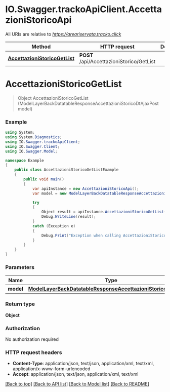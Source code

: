 # IO.Swagger.trackoApiClient.AccettazioniStoricoApi

All URIs are relative to *https://areariservata.tracko.click*

Method | HTTP request | Description
------------- | ------------- | -------------
[**AccettazioniStoricoGetList**](AccettazioniStoricoApi.md#accettazionistoricogetlist) | **POST** /api/AccettazioniStorico/GetList | 


<a name="accettazionistoricogetlist"></a>
# **AccettazioniStoricoGetList**
> Object AccettazioniStoricoGetList (ModelLayerBackDatatableResponseAccettazioniStoricoDtAjaxPost model)



### Example
```csharp
using System;
using System.Diagnostics;
using IO.Swagger.trackoApiClient;
using IO.Swagger.Client;
using IO.Swagger.Model;

namespace Example
{
    public class AccettazioniStoricoGetListExample
    {
        public void main()
        {
            var apiInstance = new AccettazioniStoricoApi();
            var model = new ModelLayerBackDatatableResponseAccettazioniStoricoDtAjaxPost(); // ModelLayerBackDatatableResponseAccettazioniStoricoDtAjaxPost | 

            try
            {
                Object result = apiInstance.AccettazioniStoricoGetList(model);
                Debug.WriteLine(result);
            }
            catch (Exception e)
            {
                Debug.Print("Exception when calling AccettazioniStoricoApi.AccettazioniStoricoGetList: " + e.Message );
            }
        }
    }
}
```

### Parameters

Name | Type | Description  | Notes
------------- | ------------- | ------------- | -------------
 **model** | [**ModelLayerBackDatatableResponseAccettazioniStoricoDtAjaxPost**](ModelLayerBackDatatableResponseAccettazioniStoricoDtAjaxPost.md)|  | 

### Return type

**Object**

### Authorization

No authorization required

### HTTP request headers

 - **Content-Type**: application/json, text/json, application/xml, text/xml, application/x-www-form-urlencoded
 - **Accept**: application/json, text/json, application/xml, text/xml

[[Back to top]](#) [[Back to API list]](../README.md#documentation-for-api-endpoints) [[Back to Model list]](../README.md#documentation-for-models) [[Back to README]](../README.md)


